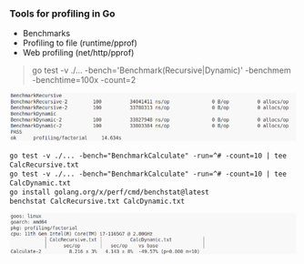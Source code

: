 ### Tools for profiling in Go 
- Benchmarks <br/>
- Profiling to file (runtime/pprof) <br/>
- Web profiling (net/http/pprof) <br/>

> go test -v ./... -bench='Benchmark(Recursive|Dynamic)' -benchmem -benchtime=100x -count=2

![screenshot](./imageFolder/screenshot1.png)

```
go test -v ./... -bench="BenchmarkCalculate" -run=^# -count=10 | tee CalcRecursive.txt
go test -v ./... -bench="BenchmarkCalculate" -run=^# -count=10 | tee CalcDynamic.txt
go install golang.org/x/perf/cmd/benchstat@latest
benchstat CalcRecursive.txt CalcDynamic.txt
```
![screenshot](./imageFolder/screenshot2.png)
